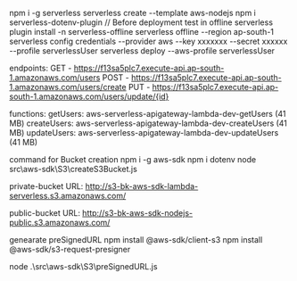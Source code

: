 npm i -g serverless
serverless create --template aws-nodejs
npm i serverless-dotenv-plugin
// Before deployment test in offline
serverless plugin install -n serverless-offline
serverless offline --region ap-south-1
serverless config credentials --provider aws --key xxxxxxx --secret xxxxxx --profile serverlessUser
serverless deploy --aws-profile serverlessUser

endpoints:
GET - https://f13sa5plc7.execute-api.ap-south-1.amazonaws.com/users
POST - https://f13sa5plc7.execute-api.ap-south-1.amazonaws.com/users/create
PUT - https://f13sa5plc7.execute-api.ap-south-1.amazonaws.com/users/update/{id}

functions:
getUsers: aws-serverless-apigateway-lambda-dev-getUsers (41 MB)
createUsers: aws-serverless-apigateway-lambda-dev-createUsers (41 MB)
updateUsers: aws-serverless-apigateway-lambda-dev-updateUsers (41 MB)

command for Bucket creation
npm i -g aws-sdk
npm i dotenv
node src\aws-sdk\S3\createS3Bucket.js

private-bucket URL:
http://s3-bk-aws-sdk-lambda-serverless.s3.amazonaws.com/

public-bucket URL:
http://s3-bk-aws-sdk-nodejs-public.s3.amazonaws.com/

genearate preSignedURL
npm install @aws-sdk/client-s3
npm install @aws-sdk/s3-request-presigner

node .\src\aws-sdk\S3\preSignedURL.js
